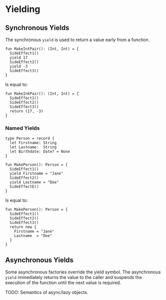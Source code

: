 # Yielding

## Synchronous Yields

The synchronous `yield` is used to return a
value early from a function.

```
fun MakeIntPair(): (Int, Int) = {
  SideEffect1()
  yield 17
  SideEffect2()
  yield -3
  SideEffect3()
}
```
Is equal to:
```
fun MakeInkPair(): (Int, Int) = {
  SideEffect1()
  SideEffect2()
  SideEffect3()
  return (17, -3)
}
```

### Named Yields

```
type Person = record {
  let Firstname: String
  let Lastname:  String
  let Birthdate: Date? = None
}

fun MakePerson(): Person = {
  SideEffect1()
  yield Firstname = "Jane"
  SideEffect2()
  yield Lastname = "Doe"
  SideEffectE()
}
```
Is equal to:
```
fun MakePerson(): Person = {
  SideEffect1()
  SideEffect2()
  SideEffect3()
  return new {
    Firstname = "Jane"
    Lastname  = "Doe"
  }
}
```

## Asynchronous Yields

Some asynchronous factories override the yield
symbol. The asynchronous `yield` immediately
returns the value to the caller and suspends
the execution of the function until the next
value is required.

TODO: Semantics of async/lazy objects.
